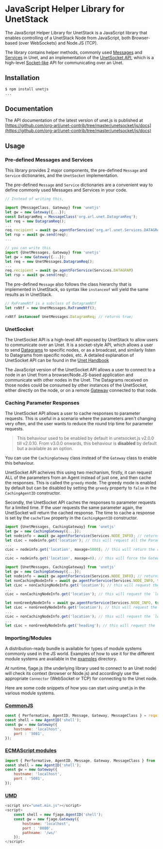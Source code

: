 # JavaScript Helper Library for UnetStack

The JavaScript Helper Library for UnetStack is a JavaScript library that enables controlling of a UnetStack Node from JavaScript, both Browser-based (over WebSockets) and Node.JS (TCP).

The library contains helper methods, commonly used [Messages](https://fjage.readthedocs.io/en/latest/messages.html) and [Services](https://fjage.readthedocs.io/en/latest/services.html) in Unet, and an implementation of the [UnetSocket API](https://unetstack.net/handbook/unet-handbook_unetsocket_api.html), which is a high-level [Socket-like](https://en.wikipedia.org/wiki/Network_socket) API for communicating over an Unet.

## Installation

```sh
$ npm install unetjs
...
```

## Documentation

The API documentation of the latest version of unet.js is published at [https://github.com/org-arl/unet-contrib/tree/master/unetsocket/js/docs](https://github.com/org-arl/unet-contrib/tree/master/unetsocket/js/docs)

## Usage

### Pre-defined Messages and Services

This library provides 2 major components, the pre-defined `Message` and `Service` dictionaries, and the `UnetSocket` implementation.

The pre-defined `Message` and `Service` dictionaries are a convenient way to define commonly used Messages and Services in your code.

```js
// Instead of writing this,

import {MessageClass, Gateway} from 'unetjs'
let gw = new Gateway({...});
const DatagramReq = MessageClass('org.arl.unet.DatagramReq');
let req = new DatagramReq();
...
req.recipient = await gw.agentForService('org.arl.unet.Services.DATAGRAM')
let rsp = await gw.send(req);
...

// you can write this
import {UnetMessages, Gateway} from 'unetjs'
let gw = new Gateway({...});
let req = new UnetMessages.DatagramReq();
...
req.recipient = await gw.agentForService(Services.DATAGRAM)
let rsp = await gw.send(req);
```

The pre-defined `Message` also follows the class hierarchy that is implemented in UnetStack, so syntax like `instanceof` will yield the same results as in UnetStack.

```js
// RxFrameNtf is a subclass of DatagramNtf
let rxNtf = new UnetMessages.RxFrameNtf();

rxNtf instanceof UnetMessages.DatagramReq; // returns true;
```

### UnetSocket

The UnetSocket API is a high-level API exposed by UnetStack to allow users to communicate over an Unet. It is a socket-style API, which allows a user to send [Datagrams](https://unetstack.net/handbook/unet-handbook_datagram_service.html) to specific nodes, or as a broadcast, and similarly listen to Datagrams from specific nodes, etc. A detailed explanation of UnetSocket API can be found in the [Unet Handbook](https://unetstack.net/handbook/unet-handbook_unetsocket_api.html)

The JavaScript version of the UnetSocket API allows a user to connect to a node in an Unet from a browser/Node.JS-based application and communicate with other nodes in the Unet. The Datagrams received on those nodes could be consumed by other instances of the UnetSocket, either directly on the node, or on a remote [Gateway](https://fjage.readthedocs.io/en/latest/remote.html#interacting-with-agents-using-a-gateway) connected to that node.

### Caching Parameter Responses

The UnetSocket API allows a user to cache responses to parameter requests. This is useful in a scenario where the parameters aren't changing very often, and the user wants to reduce the round trip time for parameter requests.

> This behaviour used to be enabled by default in unetsocket.js v2.0.0 till v2.0.10. From v3.0.0 onwards, this behaviour is **disabled** by default but a available as an option.

You can use the `CachingGateway` class instead of the `Gateway` class to enable this behaviour.

UnetSocket API acheives this using two mechanism, firstly, it can request ALL of the parameters from an Agent instead of just one, and then cache the responses. This is called the `greedy` mode. The greedy mode is enabled by default but can be disabled by setting the `greedy` property to `false` in the `CachingAgentID` constructor.

Secondly, the UnetSocket API caches the responses to parameter requests for a limited time. If the user requests the same parameter again, the UnetSocket will return the cached response. The time to cache a response is set by the `cacheTime` property in the `CachingAgentID` constructor.

```js
import {UnetMessages, CachingGateway} from 'unetjs'
let gw = new CachingGateway({...});
let nodeinfo = await gw.agentForService(Services.NODE_INFO); // returns a CachingAgentID
let cLoc = nodeinfo.get('location'); // this will request all the Parameters from the Agent, and cache the responses.
...
cLoc = nodeinfo.get('location', maxage=5000); // this will return the cached response if it was called within 5000ms of the original request.
...
cLoc = nodeinfo.get('location', maxage=0); // this will force the Gateway to request the parameter again.
```

```js
import {UnetMessages, CachingGateway} from 'unetjs'
let gw = new CachingGateway({...});
let nodeinfo = await gw.agentForService(Services.NODE_INFO); // returns a CachingAgentID
let nonCachingNodeInfo = await gw.agentForService(Services.NODE_INFO, false); // returns an AgentID without caching (original fjage.js functionality).
let cLoc = nonCachingNodeInfo.get('location'); // this will request the `location` parameter from the Agent.
...
cLoc = nonCachingNodeInfo.get('location'); // this will request the `location` parameter from the Agent again.

let nonGreedyNodeInfo = await gw.agentForService(Services.NODE_INFO, true, false); // returns an CachingAgentID that's not greedy.
let cLoc = nonGreedyNodeInfo.get('location'); // this will request the `location` parameter from the Agent.
...
cLoc = nonCachingNodeInfo.get('location'); // this will request the `location` parameter from the cache.
...
let cLoc = nonGreedyNodeInfo.get('heading'); // this will request the `heading` parameter from the Agent.
```

### Importing/Modules

A distribution-ready bundle is available for types of module systems commonly used in the JS world. Examples of how to use it for the different module systems are available in the [examples](/examples) directory.

At runtime, fjage.js (the underlying library used to connect to an Unet node) will check its context (browser or Node.js) and accordingly use the appropriate `Connector` (WebSocket or TCP) for connecting to the Unet node.

Here are some code snippets of how you can start using unet.js in the various module systems.

### [CommonJS](dist/cjs)

```js
const { Performative, AgentID, Message, Gateway, MessageClass } = require('unetjs');
const shell = new AgentID('shell');
const gw = new Gateway({
    hostname: 'localhost',
    port : '5081',
});
```

### [ECMAScript modules](dist/esm)

```js
import { Performative, AgentID, Message, Gateway, MessageClass } from 'unetjs'
const shell = new AgentID('shell');
const gw = new Gateway({
    hostname: 'localhost',
    port : '5081',
});
```

### [UMD](dist)

```js
<script src="unet.min.js"></script>
<script>
    const shell = new fjage.AgentID('shell');
    const gw = new fjage.Gateway({
        hostname: 'localhost',
        port : '8080',
        pathname: '/ws/'
    });
</script>
```

